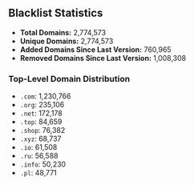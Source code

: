 ## Blacklist Statistics

- **Total Domains:** 2,774,573
- **Unique Domains:** 2,774,573
- **Added Domains Since Last Version:** 760,965
- **Removed Domains Since Last Version:** 1,008,308

### Top-Level Domain Distribution

-  `.com`: 1,230,766
-  `.org`: 235,106
-  `.net`: 172,178
-  `.top`: 84,659
-  `.shop`: 76,382
-  `.xyz`: 68,737
-  `.io`: 61,508
-  `.ru`: 56,588
-  `.info`: 50,230
-  `.pl`: 48,771
